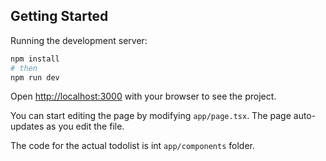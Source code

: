 ## Getting Started

Running the development server:

```bash
npm install
# then
npm run dev
```

Open [http://localhost:3000](http://localhost:3000) with your browser to see the project.

You can start editing the page by modifying `app/page.tsx`. The page auto-updates as you edit the file.

The code for the actual todolist is int `app/components` folder.